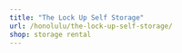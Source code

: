 ```yaml
---
title: "The Lock Up Self Storage"
url: /honolulu/the-lock-up-self-storage/
shop: storage rental
---
```

